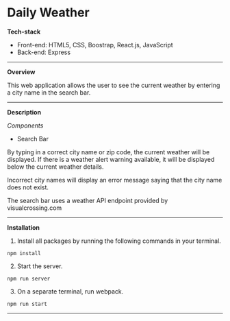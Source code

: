 # Daily Weather

**Tech-stack**
* Front-end: HTML5, CSS, Boostrap, React.js, JavaScript
* Back-end: Express
---

**Overview**

This web application allows the user to see the current weather by entering a city name in the search bar.

---

**Description**

*Components*

* Search Bar

By typing in a correct city name or zip code, the current weather will be displayed. If there is a weather alert warning available, it will be displayed below the current weather details.

Incorrect city names will display an error message saying that the city name does not exist.

The search bar uses a weather API endpoint provided by visualcrossing.com

---

**Installation**

1) Install all packages by running the following commands in your terminal.
```
npm install
```
2) Start the server.
```
npm run server
```
3) On a separate terminal, run webpack.
```
npm run start
```

---


